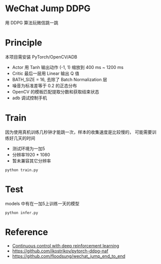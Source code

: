 # WeChat Jump DDPG
用 DDPG 算法玩微信跳一跳

# Principle
本项目需安装 PyTorch/OpenCV/ADB

* Actor 用 Tanh 输出动作 (-1, 1) 缩放到 400 ms ~ 1200 ms
* Critic 最后一层用 Linear 输出 Q 值
* BATH_SIZE = 16, 去除了 Batch Normalization 层
* 噪音为标准差等于 0.2 的正态分布
* OpenCV 的模板匹配提取分数和获取结束状态
* adb 调试控制手机

# Train
因为使用真机训练几秒钟才能跳一次，样本的收集速度是比较慢的，
可能需要训练好几天的时间

* 测试环境为一加5
* 分辨率1920 * 1080
* 暂未兼容其它分辨率
```
python train.py
```

# Test
models 中有在一加5上训练一天的模型

```
python infer.py
```

# Reference
* [Continuous control with deep reinforcement learning](http://xueshu.baidu.com/s?wd=paperuri:(3752bdb69e8a3f4849ecba38b2b0168f)&filter=sc_long_sign&sc_ks_para=q%3DContinuous+control+with+deep+reinforcement+learning&tn=SE_baiduxueshu_c1gjeupa&ie=utf-8&sc_us=5932345815760573065)
* https://github.com/ikostrikov/pytorch-ddpg-naf
* https://github.com/floodsung/wechat_jump_end_to_end
